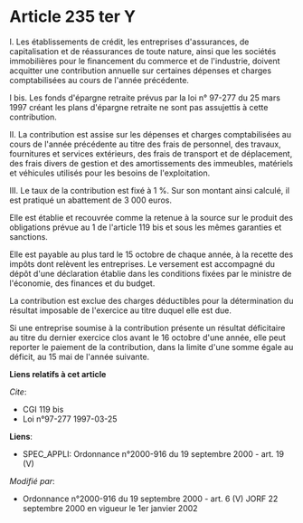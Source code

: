 # Article 235 ter Y

I. Les établissements de crédit, les entreprises d'assurances, de capitalisation et de réassurances de toute nature, ainsi
que les sociétés immobilières pour le financement du commerce et de l'industrie, doivent acquitter une contribution annuelle
sur certaines dépenses et charges comptabilisées au cours de l'année précédente.

I bis. Les fonds d'épargne retraite prévus par la loi n° 97-277 du 25 mars 1997 créant les plans d'épargne retraite ne sont
pas assujettis à cette contribution.

II. La contribution est assise sur les dépenses et charges comptabilisées au cours de l'année précédente au titre des frais
de personnel, des travaux, fournitures et services extérieurs, des frais de transport et de déplacement, des frais divers de
gestion et des amortissements des immeubles, matériels et véhicules utilisés pour les besoins de l'exploitation.

III. Le taux de la contribution est fixé à 1 %. Sur son montant ainsi calculé, il est pratiqué un abattement de 3 000 euros.

Elle est établie et recouvrée comme la retenue à la source sur le produit des obligations prévue au 1 de l'article 119 bis et
sous les mêmes garanties et sanctions. 

Elle est payable au plus tard le 15 octobre de chaque année, à la recette des impôts dont relèvent les entreprises. Le
versement est accompagné du dépôt d'une déclaration établie dans les conditions fixées par le ministre de l'économie, des
finances et du budget.

La contribution est exclue des charges déductibles pour la détermination du résultat imposable de l'exercice au titre duquel
elle est due. 

Si une entreprise soumise à la contribution présente un résultat déficitaire au titre du dernier exercice clos avant le 16
octobre d'une année, elle peut reporter le paiement de la contribution, dans la limite d'une somme égale au déficit, au 15
mai de l'année suivante.

**Liens relatifs à cet article**

_Cite_:

  - CGI 119 bis
  - Loi n°97-277 1997-03-25

**Liens**:

  - SPEC_APPLI: Ordonnance n°2000-916 du 19 septembre 2000 - art. 19 (V)

_Modifié par_:

  - Ordonnance n°2000-916 du 19 septembre 2000 - art. 6 (V) JORF 22 septembre 2000 en vigueur le 1er janvier 2002
